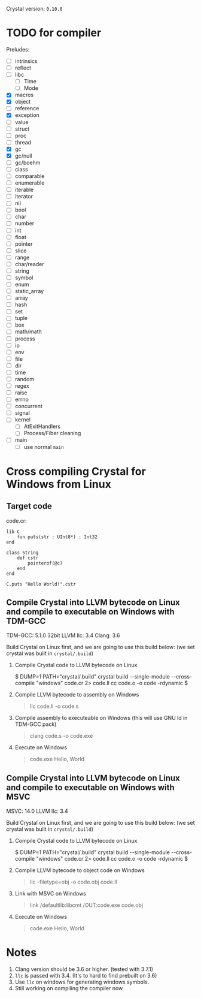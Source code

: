 Crystal version: `0.10.0`

# TODO for compiler

Preludes:

- [ ] intrinsics
- [ ] reflect
- [ ] libc
  - [ ] Time
  - [ ] Mode
- [x] macros
- [x] object
- [ ] reference
- [x] exception
- [ ] value
- [ ] struct
- [ ] proc
- [ ] thread
- [x] gc
- [x] gc/null
- [ ] gc/boehm
- [ ] class
- [ ] comparable
- [ ] enumerable
- [ ] iterable
- [ ] iterator
- [ ] nil
- [ ] bool
- [ ] char
- [ ] number
- [ ] int
- [ ] float
- [ ] pointer
- [ ] slice
- [ ] range
- [ ] char/reader
- [ ] string
- [ ] symbol
- [ ] enum
- [ ] static_array
- [ ] array
- [ ] hash
- [ ] set
- [ ] tuple
- [ ] box
- [ ] math/math
- [ ] process
- [ ] io
- [ ] env
- [ ] file
- [ ] dir
- [ ] time
- [ ] random
- [ ] regex
- [ ] raise
- [ ] errno
- [ ] concurrent
- [ ] signal
- [ ] kernel
  - [ ] AtExitHandlers
  - [ ] Process/Fiber cleaning
- [ ] main
  - [ ] use normal `main`

# Cross compiling Crystal for Windows from Linux

## Target code

code.cr:

```
lib C
    fun puts(str : UInt8*) : Int32
end

class String
    def cstr
        pointerof(@c)
    end
end

C.puts "Hello World!".cstr
```

## Compile Crystal into LLVM bytecode on Linux and compile to executable on Windows with TDM-GCC

TDM-GCC: 5.1.0 32bit
LLVM llc: 3.4
Clang: 3.6

Build Crystal on Linux first, and we are going to use this build below: (we set crystal was built in `crystal/.build`)

1. Compile Crystal code to LLVM bytecode on Linux

    $ DUMP=1 PATH="crystal/.build" crystal build --single-module --cross-compile "windows" code.cr 2> code.ll
    cc code.o -o code -rdynamic
    $

2. Compile LLVM bytecode to assembly on Windows

    > llc code.ll -o code.s
    >

3. Compile assembly to executeable on Windows (this will use GNU ld in TDM-GCC pack)

    > clang code.s -o code.exe
    >

4. Execute on Windows

    > code.exe
    Hello, World
    >

## Compile Crystal into LLVM bytecode on Linux and compile to executable on Windows with MSVC

MSVC: 14.0
LLVM llc: 3.4

Build Crystal on Linux first, and we are going to use this build below: (we set crystal was built in `crystal/.build`)

1. Compile Crystal code to LLVM bytecode on Linux

    $ DUMP=1 PATH="crystal/.build" crystal build --single-module --cross-compile "windows" code.cr 2> code.ll
    cc code.o -o code -rdynamic
    $

2. Compile LLVM bytecode to object code on Windows

    > llc -filetype=obj -o code.obj code.ll
    >

3. Link with MSVC on Windows

    > link /defaultlib:libcmt /OUT:code.exe code.obj
    >

4. Execute on Windows

    > code.exe
    Hello, World
    >

# Notes

1. Clang version should be 3.6 or higher. (tested with 3.7.1)
2. `llc` is passed with 3.4. (It's to hard to find prebuilt on 3.6)
3. Use `llc` on windows for generating windows symbols.
4. Still working on compiling the compiler now.

